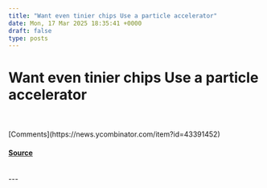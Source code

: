 ```yaml
---
title: "Want even tinier chips Use a particle accelerator"
date: Mon, 17 Mar 2025 18:35:41 +0000
draft: false
type: posts
---
```

# Want even tinier chips Use a particle accelerator

<br/>

<br/>
[Comments](https://news.ycombinator.com/item?id=43391452)

#### [Source](https://www.economist.com/science-and-technology/2025/03/12/want-even-tinier-chips-use-a-particle-accelerator)

<br/>
---

